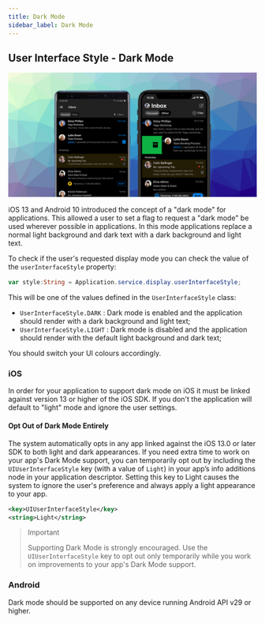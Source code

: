 ```yaml
---
title: Dark Mode
sidebar_label: Dark Mode
---
```


## User Interface Style - Dark Mode 


![](images/dark_mode.png)


iOS 13 and Android 10 introduced the concept of a "dark mode" for applications. This allowed a user to set a flag to request a "dark mode" be used wherever possible in applications. In this mode applications replace a normal light background and dark text with a dark background and light text.

To check if the user's requested display mode you can check the value of the `userInterfaceStyle` property:

```actionscript
var style:String = Application.service.display.userInterfaceStyle;
```

This will be one of the values defined in the `UserInterfaceStyle` class:

- `UserInterfaceStyle.DARK` : Dark mode is enabled and the application should render with a dark background and light text;
- `UserInterfaceStyle.LIGHT` : Dark mode is disabled and the application should render with the default light background and dark text;


You should switch your UI colours accordingly.




### iOS

In order for your application to support dark mode on iOS it must be linked against version 13 or higher of the iOS SDK. If you don't the application will default to "light" mode and ignore the user settings.


#### Opt Out of Dark Mode Entirely

The system automatically opts in any app linked against the iOS 13.0 or later SDK to both light and dark appearances. If you need extra time to work on your app's Dark Mode support, you can temporarily opt out by including the `UIUserInterfaceStyle` key (with a value of `Light`) in your app’s info additions node in your application descriptor. Setting this key to Light causes the system to ignore the user's preference and always apply a light appearance to your app.

```xml
<key>UIUserInterfaceStyle</key>
<string>Light</string>
```

>
> Important
>
> Supporting Dark Mode is strongly encouraged. Use the `UIUserInterfaceStyle` key to opt out only temporarily while you work on improvements to your app's Dark Mode support.
>


### Android

Dark mode should be supported on any device running Android API v29 or higher.

